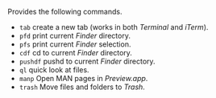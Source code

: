 Provides the following commands.

- `tab` create a new tab (works in both _Terminal_ and _iTerm_).
- `pfd` print current _Finder_ directory.
- `pfs` print current _Finder_ selection.
- `cdf` cd to current _Finder_ directory.
- `pushdf` pushd to current _Finder_ directory.
- `ql` quick look at files.
- `manp` Open MAN pages in _Preview.app_.
- `trash` Move files and folders to _Trash_.

